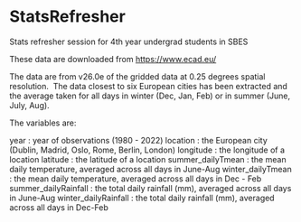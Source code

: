 # StatsRefresher

Stats refresher session for 4th year undergrad students in SBES

These data are downloaded from https://www.ecad.eu/


The data are from v26.0e of the gridded data at 0.25 degrees spatial resolution.  The data closest to six European cities has been extracted and the average taken for all days in winter (Dec, Jan, Feb) or in summer (June, July, Aug).

The variables are:

year : year of observations (1980 - 2022)
location : the European city (Dublin, Madrid, Oslo, Rome, Berlin, London)
longitude : the longitude of a location
latitude : the latitude of a location
summer_dailyTmean : the mean daily temperature, averaged across all days in June-Aug
winter_dailyTmean : the mean daily temperature, averaged across all days in Dec - Feb
summer_dailyRainfall : the total daily rainfall (mm), averaged across all days in June-Aug
winter_dailyRainfall : the total daily rainfall (mm), averaged across all days in Dec-Feb
